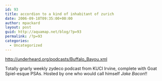 ```yaml
---
id: 93
title: accordion to a kind of inhabitant of zurich
date: 2006-09-18T09:35:00+00:00
author: mpackard
layout: post
guid: http://aquamap.net/blog/?p=93
permalink: /?p=93
categories:
  - Uncategorized
---
```

http://underheard.org/podcasts/Buffalo_Bayou.xml

Totally gnarly weekly zydeco podcast from KUCI Irvine, complete with Goat Spiel-esque PSAs. Hosted by one who would call himself _Jake Bacon_!!